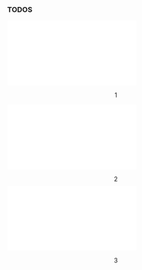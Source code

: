 
### TODOS
![TODO_P](/Projects/Trippy_P/TODO_P.md)


$$1$$

![Problems_T](/Projects/Trippy_P/Problems_T.md)


$$2$$
![knowndlage_P](/Projects/Trippy_P/knowndlage_P.md)

$$3$$